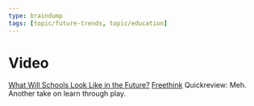 ```yaml
---
type: braindump
tags: [topic/future-trends, topic/education]
---
```



# Video

[What Will Schools Look Like in the Future?](https://www.youtube.com/watch?v=JZlgYiXzu58)
[Freethink](https://www.youtube.com/@freethink)
Quickreview: Meh.  Another take on learn through play.